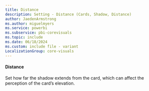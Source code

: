 ```yaml
---
title: Distance
description: Setting - Distance (Cards, Shadow, Distance)
author: JaedenArmstrong
ms.author: miguelmyers
ms.service: powerbi
ms.subservice: pbi-corevisuals
ms.topic: include
ms.date: 06/18/2024
ms.custom: include file - variant
LocalizationGroup: core-visuals
---
```

#### Distance

Set how far the shadow extends from the card, which can affect the perception of the card’s elevation.
